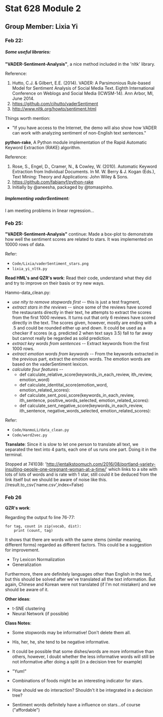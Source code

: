 # Stat 628 Module 2
## Group Member: Lixia Yi 

### Feb 22:

##### Some useful libraries:

**"VADER-Sentiment-Analysis"**, a nice method included in the 'nltk' library.

Reference:
1. Hutto, C.J. & Gilbert, E.E. (2014). VADER: A Parsimonious Rule-based Model for Sentiment Analysis of Social Media Text. Eighth International Conference on Weblogs and Social Media (ICWSM-14). Ann Arbor, MI, June 2014.
2. https://github.com/cjhutto/vaderSentiment
3. http://www.nltk.org/howto/sentiment.html



Things worth mention:

* "If you have access to the Internet, the demo will also show how VADER can work with analyzing sentiment of non-English text sentences."


**python-rake**, A Python module implementation of the Rapid Automatic Keyword Extraction (RAKE) algorithm.

Reference:
1. Rose, S., Engel, D., Cramer, N., & Cowley, W. (2010). Automatic Keyword Extraction from Individual Documents. In M. W. Berry & J. Kogan (Eds.), Text Mining: Theory and Applications: John Wiley & Sons. 
2. https://github.com/fabianvf/python-rake
3. Initially by @aneesha, packaged by @tomaspinho.

##### Implementing vaderSentiment:

I am meeting problems in linear regression...


### Feb 25:
**"VADER-Sentiment-Analysis"** continue: Made a box-plot to demonstrate how well the sentiment scores are related to stars.
It was implemented on 10000 rows of data.

Refer: 
* `Code/Lixia/vaderSentiment_stars.png`
* `lixia_yi_nltk.py`
 
 
**Read HML's and QZR's work**: Read their code, understand what they did and try to improve on their basis or try new ways.

Hanmo-data_clean.py:
* *use nlty to remove stopwords first* -- this is just a test fragment,
* *extract stars in the reviews* -- since some of the reviews have scored the restaurants directly in their text, he attempts to extract the scores from the first 1000 reviews.
It turns out that only 6 reviews have scored directly in the text. The scores given, however, mostly are ending with a .5 and could be rounded either up and down.
It could be used as a checker if scores (e.g. predicted 2 when text says 3.5) fall to far away but cannot really be regarded as solid prediction.
* *extract key words from sentences* -- Extract keywords from the first 1000 rows.
* *extract emotion words from keywords* -- From the keywords extracted in the previous part, extract the emotion words.
The emotion words are based on the vaderSentiment lexicon. 
* *calculate four features* -- 
    * def calculate_relative_score(keywords_in_each_review, ith_review, emotion_word)
    * def calculate_identital_score(emotion_word, emotion_related_scores):
    * def calculate_sent_posi_score(keywords_in_each_review, ith_sentence, positive_words_selected, emotion_related_scores):
    * def calculate_sent_negative_score(keywords_in_each_review, ith_sentence, negative_words_selected, emotion_related_scores):


Refer:
* `Code/HanmoLi/data_clean.py`
* `Code/word2vec.py`

**Translate**: Since it is slow to let one person to translate all text, we separated the text into 4 parts, each one of us runs one part.
Doing it in the terminal.

Stopped at 741038: 'http://jentalkstoomuch.com/2016/08/portland-variety-insulting-people-one-pregnant-woman-at-a-time/'
which links to a site with lots of lots of words and is rate with 1 star, still could it be deduced from the link itself but we should be aware of noise like this.
//result.to_csv('name.csv',index=False)
 
 
### Feb 26
**QZR's work**:
 
Regarding the output fo line 76-77:
```
for tag, count in zip(vocab, dist):
    print (count, tag)
```

It shows that there are words with the same stems (similar meaning, different forms) regarded as different factors. This could be a suggestion for improvement.

* Try Lexicon Normalization
* Generalization
    
Furthermore, there are definitely languages other than English in the text, but this should be solved after we've translated all the text information.
But again, Chinese and Korean were not translated (if I'm not mistaken) and we should be aware of it.
 
**Other ideas**: 
* t-SNE clustering
* Neural Network (if possible)

**Class Notes**:

* Some stopwords may be informative! Don't delete them all.

* His, her, he, she tend to be negative informative.

* It could be possible that some dishes/words are more informative than others, however, I doubt whether the less informative words will still be not informative after doing a split (in a decision tree for example)

* "Yum!"

* Combinations of foods might be an interesting indicator for stars.

* How should we do interaction? Shouldn't it be integrated in a decision tree?

* Sentiment words definitely have a influence on stars...of course ("affordable")
 
